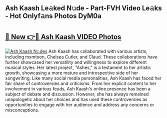 ## Ash Kaash Le𝚊ked N𝚞de - Part-FVH Video Le𝚊ks - Hot Onlyf𝚊ns Photos DyM0a

# <h2><a href="http://ab14020.deff.icu/?id=Ash+Kaash">🔗 New 👉🔴 Ash Kaash VIDEO Photos</a></h2>

[![Ash Kaash N𝚞des](https://i.imgur.com/rIISA9y.gif)](http://ab14020.deff.icu/?id=Ash+Kaash)
Ash Kaash has collaborated with various artists, including mxmtoon, Chelsea Cutler, and Claud. These collaborations have further showcased her versatility and willingness to explore different musical styles. Her latest project, "Ashes," is a testament to her artistic growth, showcasing a more mature and introspective side of her songwriting. Like many social media personalities, Ash Kaash has faced her fair share of controversies and criticisms. From her explicit content to her involvement in various feuds, Ash Kaash's online presence has been a subject of debate and discussion. However, she has always remained unapologetic about her choices and has used these controversies as opportunities to engage with her audience and address any concerns or misconceptions.
